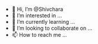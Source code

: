 - 👋 Hi, I’m @Shivchara
- 👀 I’m interested in ...
- 🌱 I’m currently learning ...
- 💞️ I’m looking to collaborate on ...
- 📫 How to reach me ...

<!---
Shivchara/Shivchara is a ✨ special ✨ repository because its `README.md` (this file) appears on your GitHub profile.
You can click the Preview link to take a look at your changes.
--->
